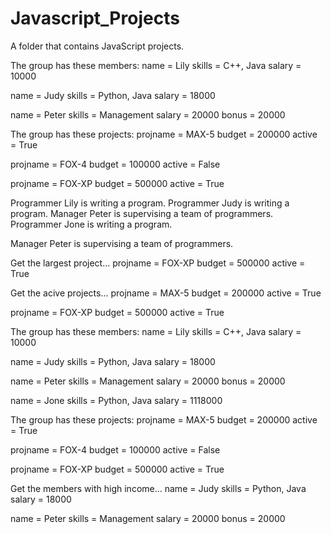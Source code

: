 # Javascript_Projects
A folder that contains JavaScript projects.

The group has these members:
name = Lily
skills = C++, Java
salary = 10000

name = Judy
skills = Python, Java
salary = 18000

name = Peter
skills = Management
salary = 20000
bonus = 20000

The group has these projects:
projname = MAX-5
budget = 200000
active = True

projname = FOX-4
budget = 100000
active = False

projname = FOX-XP
budget = 500000
active = True

Programmer Lily is writing a program.
Programmer Judy is writing a program.
Manager Peter is supervising a team of programmers.
Programmer Jone is writing a program.

Manager Peter is supervising a team of programmers.

Get the largest project...
projname = FOX-XP
budget = 500000
active = True

Get the acive projects...
projname = MAX-5
budget = 200000
active = True

projname = FOX-XP
budget = 500000
active = True

The group has these members:
name = Lily
skills = C++, Java
salary = 10000

name = Judy
skills = Python, Java
salary = 18000

name = Peter
skills = Management
salary = 20000
bonus = 20000

name = Jone
skills = Python, Java
salary = 1118000

The group has these projects:
projname = MAX-5
budget = 200000
active = True

projname = FOX-4
budget = 100000
active = False

projname = FOX-XP
budget = 500000
active = True

Get the members with high income...
name = Judy
skills = Python, Java
salary = 18000

name = Peter
skills = Management
salary = 20000
bonus = 20000
